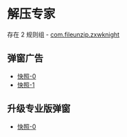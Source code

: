 # 解压专家

存在 2 规则组 - [com.fileunzip.zxwknight](/src/apps/com.fileunzip.zxwknight.ts)

## 弹窗广告

- [快照-0](https://i.gkd.li/import/13328194)
- [快照-1](https://i.gkd.li/import/13391833)

## 升级专业版弹窗

- [快照-0](https://i.gkd.li/import/13328212)
